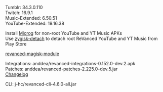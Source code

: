 Tumblr: 34.3.0.110  
Twitch: 16.9.1  
Music-Extended: 6.50.51  
YouTube-Extended: 19.16.38  

Install [Microg](https://github.com/ReVanced/GmsCore/releases) for non-root YouTube and YT Music APKs  
Use [zygisk-detach](https://github.com/j-hc/zygisk-detach) to detach root ReVanced YouTube and YT Music from Play Store  

[revanced-magisk-module](https://github.com/j-hc/revanced-magisk-module)
  
Integrations: anddea/revanced-integrations-0.152.0-dev.2.apk  
Patches: anddea/revanced-patches-2.225.0-dev.5.jar  
[Changelog](https://github.com/anddea/revanced-patches/releases/tag/v2.225.0-dev.5)

CLI: j-hc/revanced-cli-4.6.0-all.jar    
